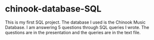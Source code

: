 # chinook-database-SQL
This is my first SQL project. The database I used is the Chinook Music Database.
I am answering 5 questions through SQL queries I wrote. The questions are in the presentation and the queries are in the text file.
